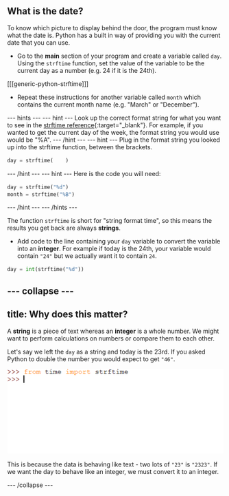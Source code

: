 ## What is the date?

To know which picture to display behind the door, the program must know what the date is. Python has a built in way of providing you with the current date that you can use.

+ Go to the **main** section of your program and create a variable called `day`. Using the `strftime` function, set the value of the variable to be the current day as a number (e.g. 24 if it is the 24th).

[[[generic-python-strftime]]]

+ Repeat these instructions for another variable called `month` which contains the current month name (e.g. "March" or "December").

--- hints ---
--- hint ---
Look up the correct format string for what you want to see in the [strftime reference](http://strftime.org/){:target="_blank"}. For example, if you wanted to get the current day of the week, the format string you would use would be "%A".
--- /hint ---
--- hint ---
Plug in the format string you looked up into the strftime function, between the brackets.

```Python
day = strftime(    )
```
--- /hint ---
--- hint ---
Here is the code you will need:

```python
day = strftime("%d")
month = strftime("%B")
```
--- /hint ---
--- /hints ---

The function `strftime` is short for "string format time", so this means the results you get back are always **strings**.

+ Add code to the line containing your `day` variable to convert the variable into an **integer**. For example if today is the 24th, your variable would contain `"24"` but we actually want it to contain `24`.

```python
day = int(strftime("%d"))
```

--- collapse ---
---
title: Why does this matter?
---
A **string** is a piece of text whereas an **integer** is a whole number. We might want to perform calculations on numbers or compare them to each other.

Let's say we left the `day` as a string and today is the 23rd. If you asked Python to double the number you would expect to get `"46"`.

![String without casting](images/string-cast.gif)

This is because the data is behaving like text - two lots of `"23"` is `"2323"`. If we want the day to behave like an integer, we must convert it to an integer.

--- /collapse ---
